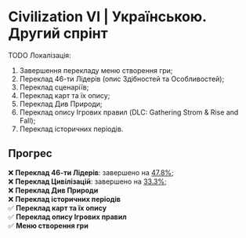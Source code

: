 # Civilization VI | Українською. Другий спрінт
TODO Локалізація:
1. Завершення перекладу меню створення гри;
2. Переклад 46-ти Лідерів (опис Здібностей та Особливостей);
3. Переклад сценаріїв;
4. Переклад карт та їх опису;
5. Переклад Див Природи;
6. Переклад опису Ігрових правил (DLC: Gathering Strom & Rise and Fall);
7. Переклад історичних періодів.

## Прогрес
:x: **Переклад 46-ти Лідерів**: завершено на <ins>47.8%</ins>; </br>
:x: **Переклад Цивілізацій**: завершено на <ins>33.3%</ins>; </br>
:x: **Переклад Див Природи** </br>
:x: **Переклад історичних періодів** </br>
:white_check_mark: **Переклад карт та їх опису** </br>
:white_check_mark: **Переклад опису Ігрових правил** </br>
:white_check_mark: **Меню створення гри** </br>
